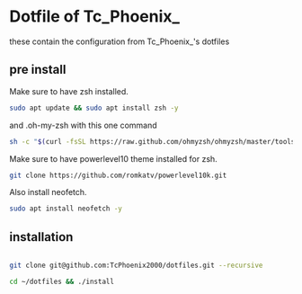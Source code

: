 # Dotfile of Tc_Phoenix_

these contain the configuration from Tc_Phoenix_'s dotfiles

## pre install
Make sure to have zsh installed.
```bash
sudo apt update && sudo apt install zsh -y
```
and .oh-my-zsh with this one command
```bash
sh -c "$(curl -fsSL https://raw.github.com/ohmyzsh/ohmyzsh/master/tools/install.sh)" -y
```
Make sure to have powerlevel10 theme installed for zsh.
```bash
git clone https://github.com/romkatv/powerlevel10k.git
```
Also install neofetch.
```bash
sudo apt install neofetch -y
```

## installation
```bash

git clone git@github.com:TcPhoenix2000/dotfiles.git --recursive

cd ~/dotfiles && ./install

```
